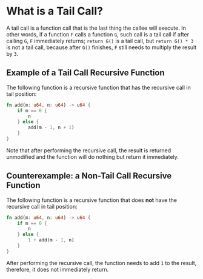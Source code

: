 # What is a Tail Call?

A tail call is a function call that is the last thing the callee will execute.
In other words, if a function `F` calls a function `G`, such call is a tail call
if after calling `G`, `F` immediately returns; `return G()` is a tail call, but
`return G() * 3` is not a tail call, because after `G()` finishes, `F` still
needs to multiply the result by `3`.

## Example of a Tail Call Recursive Function 

The following function is a recursive function that has the recursive call in
tail position:

```rust
fn add(m: u64, n: u64) -> u64 {
    if m == 0 {
        n
    } else {
        add(m - 1, n + 1)
    }
}
```

Note that after performing the recursive call, the result is returned unmodified
and the function will do nothing but return it immediately.

## Counterexample: a Non-Tail Call Recursive Function

The following function is a recursive function that does **not** have the
recursive call in tail position:

```rust
fn add(m: u64, n: u64) -> u64 {
    if m == 0 {
        n
    } else {
        1 + add(m - 1, n)
    }
}
```

After performing the recursive call, the function needs to add `1` to the
result, therefore, it does not immediately return.
